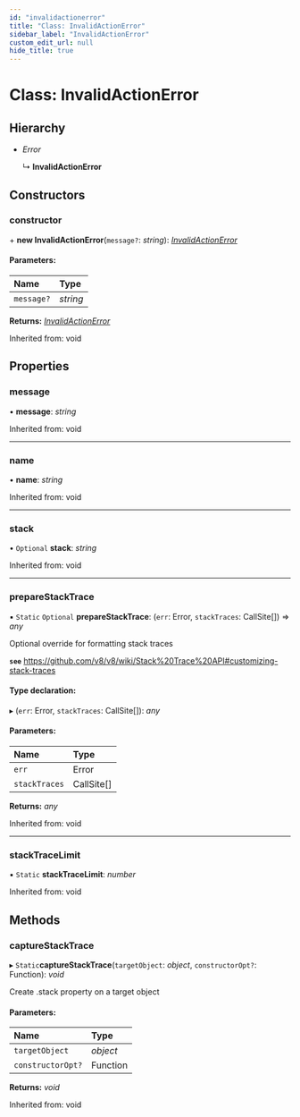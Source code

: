 ```yaml
---
id: "invalidactionerror"
title: "Class: InvalidActionError"
sidebar_label: "InvalidActionError"
custom_edit_url: null
hide_title: true
---
```


# Class: InvalidActionError

## Hierarchy

* *Error*

  ↳ **InvalidActionError**

## Constructors

### constructor

\+ **new InvalidActionError**(`message?`: *string*): [*InvalidActionError*](invalidactionerror.md)

#### Parameters:

Name | Type |
:------ | :------ |
`message?` | *string* |

**Returns:** [*InvalidActionError*](invalidactionerror.md)

Inherited from: void

## Properties

### message

• **message**: *string*

Inherited from: void

___

### name

• **name**: *string*

Inherited from: void

___

### stack

• `Optional` **stack**: *string*

Inherited from: void

___

### prepareStackTrace

▪ `Static` `Optional` **prepareStackTrace**: (`err`: Error, `stackTraces`: CallSite[]) => *any*

Optional override for formatting stack traces

**`see`** https://github.com/v8/v8/wiki/Stack%20Trace%20API#customizing-stack-traces

#### Type declaration:

▸ (`err`: Error, `stackTraces`: CallSite[]): *any*

#### Parameters:

Name | Type |
:------ | :------ |
`err` | Error |
`stackTraces` | CallSite[] |

**Returns:** *any*

Inherited from: void

___

### stackTraceLimit

▪ `Static` **stackTraceLimit**: *number*

Inherited from: void

## Methods

### captureStackTrace

▸ `Static`**captureStackTrace**(`targetObject`: *object*, `constructorOpt?`: Function): *void*

Create .stack property on a target object

#### Parameters:

Name | Type |
:------ | :------ |
`targetObject` | *object* |
`constructorOpt?` | Function |

**Returns:** *void*

Inherited from: void
